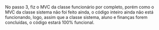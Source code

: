 No passo 3, fiz o MVC da classe funcionário por completo, porém como o MVC da classe sistema não foi feito ainda, o código inteiro ainda não está funcionando, logo, assim que a classe sistema, aluno e finanças forem concluídas, o código estará 100% funcional.
